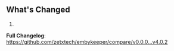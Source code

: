 ## What's Changed

1.

**Full Changelog**: https://github.com/zetxtech/embykeeper/compare/v0.0.0...v4.0.2
